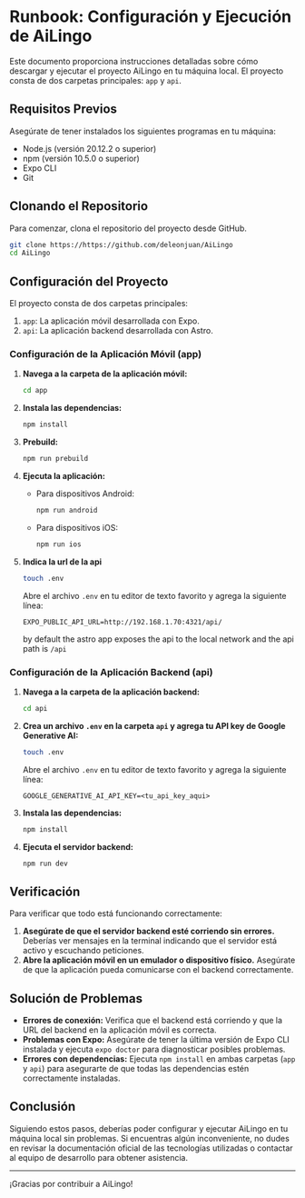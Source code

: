 # Runbook: Configuración y Ejecución de AiLingo

Este documento proporciona instrucciones detalladas sobre cómo descargar y ejecutar el proyecto AiLingo en tu máquina local. El proyecto consta de dos carpetas principales: `app` y `api`.

## Requisitos Previos

Asegúrate de tener instalados los siguientes programas en tu máquina:

- Node.js (versión 20.12.2 o superior)
- npm (versión 10.5.0 o superior)
- Expo CLI
- Git

## Clonando el Repositorio

Para comenzar, clona el repositorio del proyecto desde GitHub.

```sh
git clone https://https://github.com/deleonjuan/AiLingo
cd AiLingo
```

## Configuración del Proyecto

El proyecto consta de dos carpetas principales:

1. `app`: La aplicación móvil desarrollada con Expo.
2. `api`: La aplicación backend desarrollada con Astro.

### Configuración de la Aplicación Móvil (app)

1.  **Navega a la carpeta de la aplicación móvil:**

    ```sh
    cd app
    ```

2.  **Instala las dependencias:**

    ```sh
    npm install
    ```

3.  **Prebuild:**

    ```sh
    npm run prebuild
    ```

4.  **Ejecuta la aplicación:**

    - Para dispositivos Android:

      ```sh
      npm run android
      ```

    - Para dispositivos iOS:

      ```sh
      npm run ios
      ```

5.  **Indica la url de la api**

    ```sh
    touch .env
    ```

    Abre el archivo `.env` en tu editor de texto favorito y agrega la siguiente línea:

    ```env
    EXPO_PUBLIC_API_URL=http://192.168.1.70:4321/api/
    ```

    by default the astro app exposes the api to the local network and the api path is `/api`

### Configuración de la Aplicación Backend (api)

1. **Navega a la carpeta de la aplicación backend:**

   ```sh
   cd api
   ```

2. **Crea un archivo `.env` en la carpeta `api` y agrega tu API key de Google Generative AI:**

   ```sh
   touch .env
   ```

   Abre el archivo `.env` en tu editor de texto favorito y agrega la siguiente línea:

   ```env
   GOOGLE_GENERATIVE_AI_API_KEY=<tu_api_key_aqui>
   ```

3. **Instala las dependencias:**

   ```sh
   npm install
   ```

4. **Ejecuta el servidor backend:**

   ```sh
   npm run dev
   ```

## Verificación

Para verificar que todo está funcionando correctamente:

1. **Asegúrate de que el servidor backend esté corriendo sin errores.** Deberías ver mensajes en la terminal indicando que el servidor está activo y escuchando peticiones.
2. **Abre la aplicación móvil en un emulador o dispositivo físico.** Asegúrate de que la aplicación pueda comunicarse con el backend correctamente.

## Solución de Problemas

- **Errores de conexión:** Verifica que el backend está corriendo y que la URL del backend en la aplicación móvil es correcta.
- **Problemas con Expo:** Asegúrate de tener la última versión de Expo CLI instalada y ejecuta `expo doctor` para diagnosticar posibles problemas.
- **Errores con dependencias:** Ejecuta `npm install` en ambas carpetas (`app` y `api`) para asegurarte de que todas las dependencias estén correctamente instaladas.

## Conclusión

Siguiendo estos pasos, deberías poder configurar y ejecutar AiLingo en tu máquina local sin problemas. Si encuentras algún inconveniente, no dudes en revisar la documentación oficial de las tecnologías utilizadas o contactar al equipo de desarrollo para obtener asistencia.

---

¡Gracias por contribuir a AiLingo!
